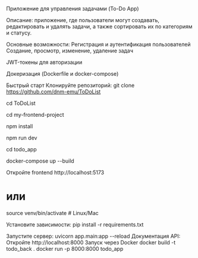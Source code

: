 Приложение для управления задачами (To-Do App)

Описание: 
приложение, где пользователи могут создавать, редактировать и удалять задачи, а также сортировать их по категориям и статусу.

Основные возможности:
Регистрация и аутентификация пользователей
Cоздание, просмотр, изменение, удаление задач

JWT-токены для авторизации

Докеризация (Dockerfile и docker-compose)

Быстрый старт
Клонируйте репозиторий:
git clone https://github.com/dnm-emu/ToDoList

cd ToDoList

cd my-frontend-project

npm install

npm run dev

cd todo_app

docker-compose up --build

Откройте frontend http://localhost:5173

# или
source venv/bin/activate  # Linux/Mac

Установите зависимости:
pip install -r requirements.txt

Запустите сервер:
uvicorn app.main:app --reload
Документация API: Откройте http://localhost:8000
Запуск через Docker
docker build -t todo_back .
docker run -p 8000:8000 todo_app
